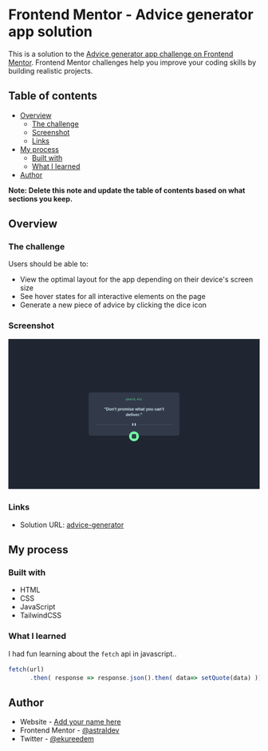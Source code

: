 # Frontend Mentor - Advice generator app solution

This is a solution to the [Advice generator app challenge on Frontend Mentor](https://www.frontendmentor.io/challenges/advice-generator-app-QdUG-13db). Frontend Mentor challenges help you improve your coding skills by building realistic projects.

## Table of contents

- [Overview](#overview)
  - [The challenge](#the-challenge)
  - [Screenshot](#screenshot)
  - [Links](#links)
- [My process](#my-process)
  - [Built with](#built-with)
  - [What I learned](#what-i-learned)
- [Author](#author)

**Note: Delete this note and update the table of contents based on what sections you keep.**

## Overview

### The challenge

Users should be able to:

- View the optimal layout for the app depending on their device's screen size
- See hover states for all interactive elements on the page
- Generate a new piece of advice by clicking the dice icon

### Screenshot

![advice-generator](./screenshots/screenshot.jpg)

### Links

- Solution URL: [advice-generator](https://astraldev.github.io/advice-generator-app)

## My process

### Built with

- HTML
- CSS
- JavaScript
- TailwindCSS

### What I learned

I had fun learning about the `fetch` api in javascript..

```javascript
fetch(url)
      .then( response => response.json().then( data=> setQuote(data) ))
```

## Author

- Website - [Add your name here](https://www.your-site.com)
- Frontend Mentor - [@astraldev](https://www.frontendmentor.io/profile/astraldev)
- Twitter - [@ekureedem](https://www.twitter.com/ekureedem)